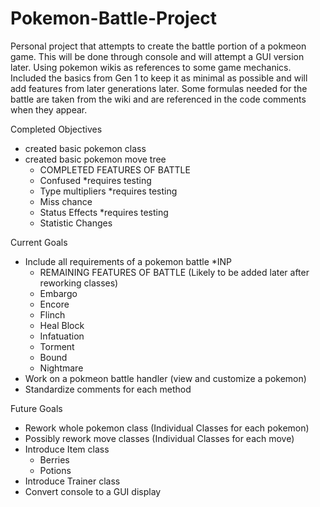 # Pokemon-Battle-Project
 Personal project that attempts to create the battle portion of a pokmeon game. This will be done through console and will attempt a GUI version later.
Using pokemon wikis as references to some game mechanics. Included the basics from Gen 1 to keep it as minimal as possible and will add features from later generations later. Some formulas needed for the battle are taken from the wiki and are referenced in the code comments when they appear.

Completed Objectives
- created basic pokemon class
- created basic pokemon move tree
  - COMPLETED FEATURES OF BATTLE
  - Confused *requires testing
  - Type multipliers *requires testing
  - Miss chance 
  - Status Effects *requires testing
  - Statistic Changes
 
Current Goals
- Include all requirements of a pokemon battle *INP
  - REMAINING FEATURES OF BATTLE (Likely to be added later after reworking classes)
  - Embargo
  - Encore
  - Flinch
  - Heal Block
  - Infatuation
  - Torment
  - Bound
  - Nightmare
- Work on a pokmeon battle handler (view and customize a pokemon)
- Standardize comments for each method

Future Goals
- Rework whole pokemon class (Individual Classes for each pokemon)
- Possibly rework move classes (Individual Classes for each move)
- Introduce Item class
  - Berries
  - Potions
- Introduce Trainer class
- Convert console to a GUI display

